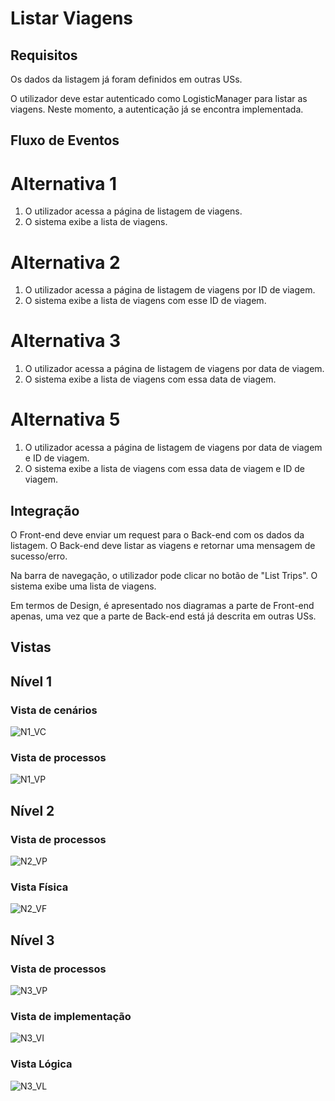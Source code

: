 # Listar Viagens

## Requisitos
Os dados da listagem já foram definidos em outras USs. 

O utilizador deve estar autenticado como LogisticManager para listar as viagens. Neste momento, a autenticação já se encontra implementada.

## Fluxo de Eventos
# Alternativa 1
1. O utilizador acessa a página de listagem de viagens. 
2. O sistema exibe a lista de viagens.

# Alternativa 2
1. O utilizador acessa a página de listagem de viagens por ID de viagem.
2. O sistema exibe a lista de viagens com esse ID de viagem.

# Alternativa 3
1. O utilizador acessa a página de listagem de viagens por data de viagem.
2. O sistema exibe a lista de viagens com essa data de viagem.

# Alternativa 5
1. O utilizador acessa a página de listagem de viagens por data de viagem e ID de viagem.
2. O sistema exibe a lista de viagens com essa data de viagem e ID de viagem.


## Integração
O Front-end deve enviar um request para o Back-end com os dados da listagem.
O Back-end deve listar as viagens e retornar uma mensagem de sucesso/erro.

Na barra de navegação, o utilizador pode clicar no botão de "List Trips". O sistema exibe uma lista de viagens. 

Em termos de Design, é apresentado nos diagramas a parte de Front-end apenas, uma vez que a parte de Back-end está já descrita em outras USs.

## Vistas

## Nível 1

### Vista de cenários

![N1_VC](./N1_VC.svg)

### Vista de processos

![N1_VP](./N1_VP.svg)


## Nível 2

### Vista de processos

![N2_VP](./N2_VP.svg)

### Vista Física

![N2_VF](./N2_VF.svg)


## Nível 3

### Vista de processos

![N3_VP](./N3_VP.svg)

### Vista de implementação

![N3_VI](./N3_VI.svg)

### Vista Lógica

![N3_VL](./N3_VL_Geral.svg)